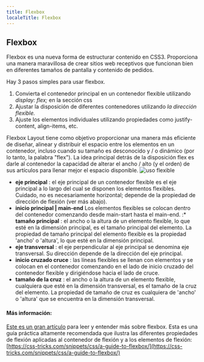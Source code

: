 ```yaml
---
title: Flexbox
localeTitle: Flexbox
---
```

## Flexbox

Flexbox es una nueva forma de estructurar contenido en CSS3. Proporciona una manera maravillosa de crear sitios web receptivos que funcionan bien en diferentes tamaños de pantalla y contenido de pedidos.

Hay 3 pasos simples para usar flexbox.

1.  Convierta el contenedor principal en un contenedor flexible utilizando _display: flex;_ en la sección css
2.  Ajustar la disposición de diferentes contenedores utilizando _la dirección flexible._
3.  Ajuste los elementos individuales utilizando propiedades como justify-content, align-items, etc.

Flexbox Layout tiene como objetivo proporcionar una manera más eficiente de diseñar, alinear y distribuir el espacio entre los elementos en un contenedor, incluso cuando su tamaño es desconocido y / o dinámico (por lo tanto, la palabra "flex"). La idea principal detrás de la disposición flex es darle al contenedor la capacidad de alterar el ancho / alto (y el orden) de sus artículos para llenar mejor el espacio disponible. ![uso flexible](https://cdn.css-tricks.com/wp-content/uploads/2011/08/flexbox.png)

*   **eje principal** : el eje principal de un contenedor flexible es el eje principal a lo largo del cual se disponen los elementos flexibles. Cuidado, no es necesariamente horizontal; depende de la propiedad de dirección de flexión (ver más abajo).
*   **inicio principal | main-end** Los elementos flexibles se colocan dentro del contenedor comenzando desde main-start hasta el main-end.
:*   **tamaño principal** : el ancho o la altura de un elemento flexible, lo que esté en la dimensión principal, es el tamaño principal del elemento. La propiedad de tamaño principal del elemento flexible es la propiedad 'ancho' o 'altura', lo que esté en la dimensión principal.
*   **eje transversal** : el eje perpendicular al eje principal se denomina eje transversal. Su dirección depende de la dirección del eje principal.
*   **inicio cruzado cruce** : las líneas flexibles se llenan con elementos y se colocan en el contenedor comenzando en el lado de inicio cruzado del contenedor flexible y dirigiéndose hacia el lado de cruce.
*   **tamaño de la cruz** : el ancho o la altura de un elemento flexible, cualquiera que esté en la dimensión transversal, es el tamaño de la cruz del elemento. La propiedad de tamaño de cruz es cualquiera de 'ancho' o 'altura' que se encuentra en la dimensión transversal.

#### Más información:

[Este es un gran artículo](https://medium.freecodecamp.org/an-animated-guide-to-flexbox-d280cf6afc35) para leer y entender más sobre flexbox. Esta es una guía práctica altamente recomendada que ilustra las diferentes propiedades de flexión aplicadas al contenedor de flexión y a los elementos de flexión: [https://css-tricks.com/snippets/css/a-guide-to-flexbox/](https://css-tricks.com/snippets/css/a-guide-to-flexbox/)